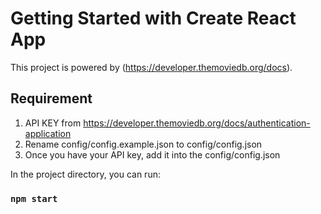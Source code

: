 # Getting Started with Create React App

This project is powered by (https://developer.themoviedb.org/docs).

## Requirement
1. API KEY from https://developer.themoviedb.org/docs/authentication-application
2. Rename config/config.example.json to config/config.json
3. Once you have your API key,  add it into the config/config.json

In the project directory, you can run:

### `npm start`


